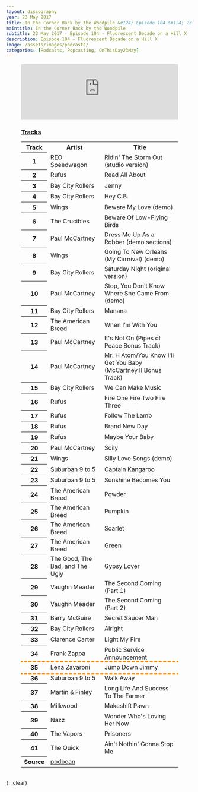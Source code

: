 ```yaml
---
layout: discography
year: 23 May 2017
title: In the Corner Back by the Woodpile &#124; Episode 104 &#124; 23 May 2017
maintitle: In the Corner Back by the Woodpile
subtitle: 23 May 2017 - Episode 104 - Fluorescent Decade on a Hill X
description: Episode 104 - Fluorescent Decade on a Hill X
image: /assets/images/podcasts/
categories: [Podcasts, Popcasting, OnThisDay23May]
---
```


<figure class="fig3">
<iframe title="In the Corner Back by the Woodpile #104: Fluorescent Decade on a Hill X" allowtransparency="true" height="150" width="100%" style="border: none; min-width: min(100%, 430px);" scrolling="no" data-name="pb-iframe-player" src="https://www.podbean.com/player-v2/?from=embed&i=hvtwa-6b21ab-pb&share=1&download=1&fonts=Arial&skin=1&font-color=&rtl=0&logo_link=&btn-skin=7&size=150"></iframe>
</figure>

<figure class="fig3">
<h3 id="tracks"><a href="#tracks">Tracks</a></h3>
<table>
<tr><th style="width:10%; text-align:center;">Track</th><th>Artist</th><th>Title</th></tr>
<tr><th style="width:10%; text-align:center;">1</th><td>REO Speedwagon</td><td>Ridin' The Storm Out (studio version)</td></tr>
<tr><th style="width:10%; text-align:center;">2</th><td>Rufus</td><td>Read All About</td></tr>
<tr><th style="width:10%; text-align:center;">3</th><td>Bay City Rollers</td><td>Jenny</td></tr>
<tr><th style="width:10%; text-align:center;">4</th><td>Bay City Rollers</td><td>Hey C.B.</td></tr>
<tr><th style="width:10%; text-align:center;">5</th><td>Wings</td><td>Beware My Love (demo)</td></tr>
<tr><th style="width:10%; text-align:center;">6</th><td>The Crucibles</td><td>Beware Of Low-Flying Birds</td></tr>
<tr><th style="width:10%; text-align:center;">7</th><td>Paul McCartney</td><td>Dress Me Up As a Robber (demo sections)</td></tr>
<tr><th style="width:10%; text-align:center;">8</th><td>Wings</td><td>Going To New Orleans (My Carnival) (demo)</td></tr>
<tr><th style="width:10%; text-align:center;">9</th><td>Bay City Rollers</td><td>Saturday Night (original version)</td></tr>
<tr><th style="width:10%; text-align:center;">10</th><td>Paul McCartney</td><td>Stop, You Don’t Know Where She Came From (demo)</td></tr>
<tr><th style="width:10%; text-align:center;">11</th><td>Bay City Rollers</td><td>Manana</td></tr>
<tr><th style="width:10%; text-align:center;">12</th><td>The American Breed</td><td>When I’m With You</td></tr>
<tr><th style="width:10%; text-align:center;">13</th><td>Paul McCartney</td><td>It's Not On (Pipes of Peace Bonus Track)</td></tr>
<tr><th style="width:10%; text-align:center;">14</th><td>Paul McCartney</td><td>Mr. H Atom/You Know I'll Get You Baby (McCartney II Bonus Track)</td></tr>
<tr><th style="width:10%; text-align:center;">15</th><td>Bay City Rollers</td><td>We Can Make Music</td></tr>
<tr><th style="width:10%; text-align:center;">16</th><td>Rufus</td><td>Fire One Fire Two Fire Three</td></tr>
<tr><th style="width:10%; text-align:center;">17</th><td>Rufus</td><td>Follow The Lamb</td></tr>
<tr><th style="width:10%; text-align:center;">18</th><td>Rufus</td><td>Brand New Day</td></tr>
<tr><th style="width:10%; text-align:center;">19</th><td>Rufus</td><td>Maybe Your Baby</td></tr>
<tr><th style="width:10%; text-align:center;">20</th><td>Paul McCartney</td><td>Soily</td></tr>
<tr><th style="width:10%; text-align:center;">21</th><td>Wings</td><td>Silly Love Songs (demo)</td></tr>
<tr><th style="width:10%; text-align:center;">22</th><td>Suburban 9 to 5</td><td>Captain Kangaroo</td></tr>
<tr><th style="width:10%; text-align:center;">23</th><td>Suburban 9 to 5</td><td>Sunshine Becomes You</td></tr>
<tr><th style="width:10%; text-align:center;">24</th><td>The American Breed</td><td>Powder</td></tr>
<tr><th style="width:10%; text-align:center;">25</th><td>The American Breed</td><td>Pumpkin</td></tr>
<tr><th style="width:10%; text-align:center;">26</th><td>The American Breed</td><td>Scarlet</td></tr>
<tr><th style="width:10%; text-align:center;">27</th><td>The American Breed</td><td>Green</td></tr>
<tr><th style="width:10%; text-align:center;">28</th><td>The Good, The Bad, and The Ugly</td><td>Gypsy Lover</td></tr>
<tr><th style="width:10%; text-align:center;">29</th><td>Vaughn Meader</td><td>The Second Coming (Part 1)</td></tr>
<tr><th style="width:10%; text-align:center;">30</th><td>Vaughn Meader</td><td>The Second Coming (Part 2)</td></tr>
<tr><th style="width:10%; text-align:center;">31</th><td>Barry McGuire</td><td>Secret Saucer Man</td></tr>
<tr><th style="width:10%; text-align:center;">32</th><td>Bay City Rollers</td><td>Alright</td></tr>
<tr><th style="width:10%; text-align:center;">33</th><td>Clarence Carter</td><td>Light My Fire</td></tr>
<tr><th style="width:10%; text-align:center;">34</th><td>Frank Zappa</td><td>Public Service Announcement</td></tr>
<tr style="outline: 4px dashed darkorange;"><th style="width:10%; text-align:center;">35</th><td>Lena Zavaroni</td><td>Jump Down Jimmy</td></tr>
<tr><th style="width:10%; text-align:center;">36</th><td>Suburban 9 to 5</td><td>Walk Away</td></tr>
<tr><th style="width:10%; text-align:center;">37</th><td>Martin & Finley</td><td>Long Life And Success To The Farmer</td></tr>
<tr><th style="width:10%; text-align:center;">38</th><td>Milkwood</td><td>Makeshift Pawn</td></tr>
<tr><th style="width:10%; text-align:center;">39</th><td>Nazz</td><td>Wonder Who's Loving Her Now</td></tr>
<tr><th style="width:10%; text-align:center;">40</th><td>The Vapors</td><td>Prisoners</td></tr>
<tr><th style="width:10%; text-align:center;">41</th><td>The Quick</td><td>Ain't Nothin' Gonna Stop Me</td></tr>
<tr class="split"><th style="width:10%; text-align:center;">Source</th><td colspan="2"><a class="external-links" href="https://dsides.podbean.com/e/who-was-vaughn-meader">podbean</a></td></tr>
</table>
</figure>

<br />{: .clear}

